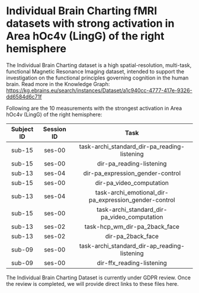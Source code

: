 # Individual Brain Charting fMRI datasets with strong activation in Area hOc4v (LingG) of the right hemisphere

The Individual Brain Charting dataset is a high spatial-resolution, multi-task, functional Magnetic Resonance Imaging dataset, intended to support the investigation on the functional principles governing cognition in the human brain.
Read more in the Knowledge Graph: https://kg.ebrains.eu/search/instances/Dataset/a1c940cc-4777-417e-9326-dd6584d6c71f

Following are the 10 measurements with the strongest activation in Area hOc4v (LingG) of the right hemisphere:

| Subject ID | Session ID | Task |
| :-: | :-: | :-: |
| sub-15 | ses-00 | task-archi_standard_dir-pa_reading-listening|
| sub-15 | ses-00 | dir-pa_reading-listening|
| sub-13 | ses-04 | dir-pa_expression_gender-control|
| sub-15 | ses-00 | dir-pa_video_computation|
| sub-13 | ses-04 | task-archi_emotional_dir-pa_expression_gender-control|
| sub-15 | ses-00 | task-archi_standard_dir-pa_video_computation|
| sub-13 | ses-02 | task-hcp_wm_dir-pa_2back_face|
| sub-13 | ses-02 | dir-pa_2back_face|
| sub-09 | ses-00 | task-archi_standard_dir-ap_reading-listening|
| sub-09 | ses-00 | dir-ffx_reading-listening|


The Individual Brain Charting Dataset is currently under GDPR review. Once the review is completed, we will provide direct links to these files here.